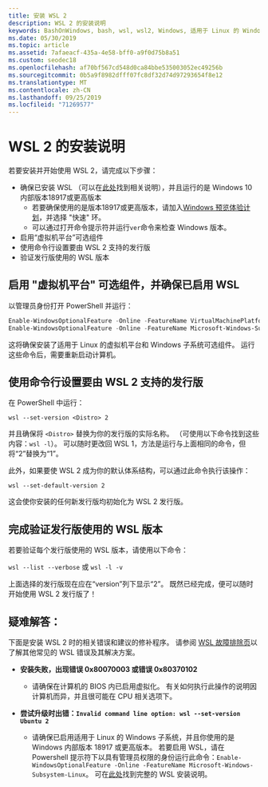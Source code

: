 ```yaml
---
title: 安装 WSL 2
description: WSL 2 的安装说明
keywords: BashOnWindows, bash, wsl, wsl2, Windows, 适用于 Linux 的 Windows 子系统, windowssubsystem, ubuntu, debian, suse, Windows 10, 安装
ms.date: 05/30/2019
ms.topic: article
ms.assetid: 7afaeacf-435a-4e58-bff0-a9f0d75b8a51
ms.custom: seodec18
ms.openlocfilehash: af70bf567cd548d0ca84bbe535003052ec49256b
ms.sourcegitcommit: 0b5a9f8982dfff07fc8df32d74d97293654f8e12
ms.translationtype: MT
ms.contentlocale: zh-CN
ms.lasthandoff: 09/25/2019
ms.locfileid: "71269577"
---
```

# <a name="installation-instructions-for-wsl-2"></a>WSL 2 的安装说明

若要安装并开始使用 WSL 2，请完成以下步骤：

- 确保已安装 WSL （可以在[此处](./install-win10.md)找到相关说明），并且运行的是 Windows 10 内部版本18917或更高版本
   - 若要确保使用的是版本18917或更高版本，请加入[Windows 预览体验计划](https://insider.windows.com/en-us/)，并选择 "快速" 环。 
   - 可以通过打开命令提示符并运行`ver`命令来检查 Windows 版本。
- 启用“虚拟机平台”可选组件
- 使用命令行设置要由 WSL 2 支持的发行版
- 验证发行版使用的 WSL 版本

## <a name="enable-the-virtual-machine-platform-optional-component-and-make-sure-wsl-is-enabled"></a>启用 "虚拟机平台" 可选组件，并确保已启用 WSL

以管理员身份打开 PowerShell 并运行：

```powershell
Enable-WindowsOptionalFeature -Online -FeatureName VirtualMachinePlatform
Enable-WindowsOptionalFeature -Online -FeatureName Microsoft-Windows-Subsystem-Linux
```

这将确保安装了适用于 Linux 的虚拟机平台和 Windows 子系统可选组件。 运行这些命令后，需要重新启动计算机。 

## <a name="set-a-distro-to-be-backed-by-wsl-2-using-the-command-line"></a>使用命令行设置要由 WSL 2 支持的发行版

在 PowerShell 中运行：

`wsl --set-version <Distro> 2`

并且确保将 `<Distro>` 替换为你的发行版的实际名称。 （可使用以下命令找到这些内容：`wsl -l`）。 可以随时更改回 WSL 1，方法是运行与上面相同的命令，但将“2”替换为“1”。

此外，如果要使 WSL 2 成为你的默认体系结构，可以通过此命令执行该操作：

`wsl --set-default-version 2`

这会使你安装的任何新发行版均初始化为 WSL 2 发行版。

## <a name="finish-with-verifying-what-versions-of-wsl-your-distro-are-using"></a>完成验证发行版使用的 WSL 版本

若要验证每个发行版使用的 WSL 版本，请使用以下命令：

`wsl --list --verbose` 或 `wsl -l -v`

上面选择的发行版现在应在“version”列下显示“2”。 既然已经完成，便可以随时开始使用 WSL 2 发行版了！ 

## <a name="troubleshooting"></a>疑难解答： 

下面是安装 WSL 2 时的相关错误和建议的修补程序。 请参阅 [WSL 故障排除页](troubleshooting.md)以了解其他常见的 WSL 错误及其解决方案。

* **安装失败，出现错误 0x80070003 或错误 0x80370102**
    * 请确保在计算机的 BIOS 内已启用虚拟化。 有关如何执行此操作的说明因计算机而异，并且很可能在 CPU 相关选项下。
   
* **尝试升级时出错：`Invalid command line option: wsl --set-version Ubuntu 2`**
    * 请确保已启用适用于 Linux 的 Windows 子系统，并且你使用的是 Windows 内部版本 18917 或更高版本。 若要启用 WSL，请在 Powershell 提示符下以具有管理员权限的身份运行此命令：`Enable-WindowsOptionalFeature -Online -FeatureName Microsoft-Windows-Subsystem-Linux`。 可在[此处](./install-win10.md)找到完整的 WSL 安装说明。